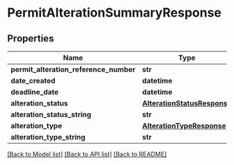 # PermitAlterationSummaryResponse

## Properties
Name | Type | Description | Notes
------------ | ------------- | ------------- | -------------
**permit_alteration_reference_number** | **str** |  | 
**date_created** | **datetime** |  | 
**deadline_date** | **datetime** |  | 
**alteration_status** | [**AlterationStatusResponse**](AlterationStatusResponse.md) |  | 
**alteration_status_string** | **str** |  | 
**alteration_type** | [**AlterationTypeResponse**](AlterationTypeResponse.md) |  | 
**alteration_type_string** | **str** |  | 

[[Back to Model list]](../README.md#documentation-for-models) [[Back to API list]](../README.md#documentation-for-api-endpoints) [[Back to README]](../README.md)

